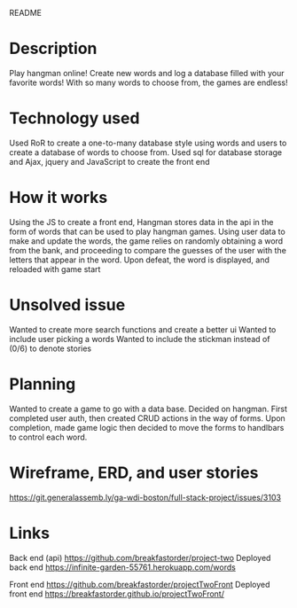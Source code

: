 README
# Description
Play hangman online! Create new words and log a database filled with your
favorite words! With so many words to choose from, the games are endless!

# Technology used
Used RoR to create a one-to-many database style using words and users to create a
database of words to choose from. Used sql for database storage and Ajax, jquery
and JavaScript to create the front end

# How it works
Using the JS to create a front end, Hangman stores data in the api in the form
of words that can be used to play hangman games. Using user data to make and
update the words, the game relies on randomly obtaining a word from the bank,
and proceeding to compare the guesses of the user with the letters that appear
in the word. Upon defeat, the word is displayed, and reloaded with game start

# Unsolved issue
Wanted to create more search functions and create a better ui
Wanted to include user picking a words
Wanted to include the stickman instead of (0/6) to denote stories

# Planning
Wanted to create a game to go with a data base. Decided on hangman. First completed
user auth, then created CRUD actions in the way of forms. Upon completion, made
game logic then decided to move the forms to handlbars to control each word. 

# Wireframe, ERD, and user stories
https://git.generalassemb.ly/ga-wdi-boston/full-stack-project/issues/3103

# Links
Back end (api)
https://github.com/breakfastorder/project-two
Deployed back end
https://infinite-garden-55761.herokuapp.com/words


Front end
https://github.com/breakfastorder/projectTwoFront
Deployed front end
https://breakfastorder.github.io/projectTwoFront/
